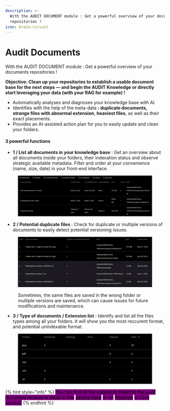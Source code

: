 ```yaml
---
description: >-
  With the AUDIT DOCUMENT module : Get a powerful overview of your documents
  repositories !
icon: brain-circuit
---
```


# Audit Documents

With the AUDIT DOCUMENT module : Get a powerful overview of your documents repositories !&#x20;

**Objective: Clean up your repositories to establish a usable document base for the next steps — and begin the AUDIT Knowledge or directly start leveraging your data (with your RAG for example) !**

* Automatically analyses and diagnoses your knowledge base with AI.
* Identifies with the help of the meta-data **: duplicate documents, strange files with abnormal extension**, **heaviest files**, as well as their exact placements.
* Provides an AI-assisted action plan for you to easily update and clean your folders.

#### 3 powerful functions

* **1 / List all documents in your knowledge base** : Get an overview about all documents inside your folders, their indexation status and observe strategic available metadata. Filter and order at your convenience (name, size, date) in your front-end interface.&#x20;

<figure><img src="../../.gitbook/assets/image (8).png" alt=""><figcaption></figcaption></figure>

* **2 / Potential duplicate files** : Check for duplicate or multiple versions of documents to easily detect potential versioning issues.

<figure><img src="../../.gitbook/assets/image (9).png" alt=""><figcaption><p>Sometimes, the same files are saved in the wrong folder or multiple versions are saved, which can cause issues for future modifications and maintenance.</p></figcaption></figure>

* **3 / Type of documents / Extension list** : Identify and list all the files types among all your folders. It will show you the most reccurent format, and potential unindexable format.

<figure><img src="../../.gitbook/assets/image (10).png" alt=""><figcaption></figcaption></figure>

{% hint style="info" %}
<mark style="background-color:purple;">You can find all the endpoints linked to the audit document module in detail in this</mark> [<mark style="background-color:purple;">section here</mark>](https://k-ai.gitbook.io/knowledge-ai/api/api-presentation#audit-for-the-audit-module-functions) <mark style="background-color:purple;">or on</mark> [<mark style="background-color:purple;">Postman</mark>](https://documenter.getpostman.com/view/30765019/2s9YXcek45#6a14be89-bc82-4f20-a1eb-e11623f048ae) <mark style="background-color:purple;">in Core section.</mark>&#x20;
{% endhint %}
